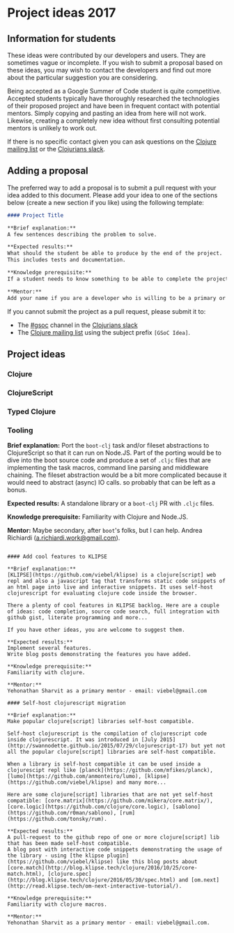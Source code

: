 # Project ideas 2017

## Information for students

These ideas were contributed by our developers and users.
They are sometimes vague or incomplete.
If you wish to submit a proposal based on these ideas, you may wish to contact the developers and find out more about the particular suggestion you are considering.

Being accepted as a Google Summer of Code student is quite competitive.
Accepted students typically have thoroughly researched the technologies of their proposed project and have been in frequent contact with potential mentors.
Simply copying and pasting an idea from here will not work.
Likewise, creating a completely new idea without first consulting potential mentors is unlikely to work out.

If there is no specific contact given you can ask questions on the [Clojure mailing list](http://groups.google.com/group/clojure) or the [Clojurians slack](http://clojurians.net).

## Adding a proposal

The preferred way to add a proposal is to submit a pull request with your idea added to this document.
Please add your idea to one of the sections below (create a new section if you like) using the following template:

```markdown
#### Project Title

**Brief explanation:**
A few sentences describing the problem to solve.

**Expected results:**
What should the student be able to produce by the end of the project.
This includes tests and documentation.

**Knowledge prerequisite:**
If a student needs to know something to be able to complete the project, be sure to list it.

**Mentor:**
Add your name if you are a developer who is willing to be a primary or secondary mentor for the project.
```

If you cannot submit the project as a pull request, please submit it to:

* The [#gsoc](https://clojurians.slack.com/messages/gsoc/) channel in the [Clojurians slack](http://clojurians.net)
* The [Clojure mailing list](http://groups.google.com/group/clojure) using the subject prefix `[GSoC Idea]`.


## Project ideas

### Clojure

### ClojureScript

### Typed Clojure

### Tooling

**Brief explanation:**
Port the `boot-clj` task and/or fileset abstractions to ClojureScript so that it can run on Node.JS.
Part of the porting would be to dive into the boot source code and produce a set of `.cljc` files that are implementing the task macros, command line parsing and middleware chaining.
The fileset abstraction would be a bit more complicated because it would need to abstract (async) IO calls. so probably that can be left as a bonus.

**Expected results:**
A standalone library or a `boot-clj` PR with `.cljc` files.


**Knowledge prerequisite:**
Familiarity with Clojure and Node.JS.

**Mentor:**
Maybe secondary, after `boot`'s folks, but I can help. Andrea Richiardi (a.richiardi.work@gmail.com).

```

#### Add cool features to KLIPSE

**Brief explanation:**
[KLIPSE](https://github.com/viebel/klipse) is a clojure[script] web repl and also a javascript tag that transforms static code snippets of an html page into live and interactive snippets. It uses self-host clojurescript for evaluating clojure code inside the browser.

There a plenty of cool features in KLIPSE backlog. Here are a couple of ideas: code completion, source code search, full integration with github gist, literate programming and more...

If you have other ideas, you are welcome to suggest them.

**Expected results:**
Implement several features.
Write blog posts demonstrating the features you have added.

**Knowledge prerequisite:**
Familiarity with clojure.

**Mentor:**
Yehonathan Sharvit as a primary mentor - email: viebel@gmail.com

#### Self-host clojurescript migration

**Brief explanation:**
Make popular clojure[script] libraries self-host compatible.

Self-host clojurescript is the compilation of clojurescript code inside clojurescript. It was introduced in [July 2015](http://swannodette.github.io/2015/07/29/clojurescript-17) but yet not all the popular clojure[script] libraries are self-host compatible. 

When a library is self-host compatible it can be used inside a clojurescipt repl like [planck](https://github.com/mfikes/planck), [lumo](https://github.com/anmonteiro/lumo), [klipse](https://github.com/viebel/klipse) and many more...

Here are some clojure[script] libraries that are not yet self-host compatible: [core.matrix](https://github.com/mikera/core.matrix/), [core.logic](https://github.com/clojure/core.logic), [sablono](https://github.com/r0man/sablono), [rum](https://github.com/tonsky/rum).

**Expected results:**
A pull-request to the github repo of one or more clojure[script] lib that has been made self-host compatible.
A blog post with interactive code snippets demonstrating the usage of the library - using [the klipse plugin](https://github.com/viebel/klipse) like this blog posts about [core.match](http://blog.klipse.tech/clojure/2016/10/25/core-match.html), [clojure.spec](http://blog.klipse.tech/clojure/2016/05/30/spec.html) and [om.next](http://read.klipse.tech/om-next-interactive-tutorial/).

**Knowledge prerequisite:**
Familiarity with clojure macros.

**Mentor:**
Yehonathan Sharvit as a primary mentor - email: viebel@gmail.com.
